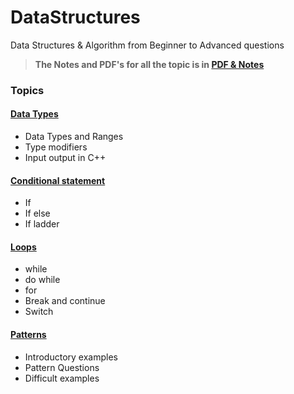 # DataStructures
Data Structures &amp; Algorithm from Beginner to Advanced questions

> **The Notes and PDF's for all the topic is in [PDF & Notes](https://github.com/Navu4/DataStructures/tree/main/PDF%20%26%20Notes)**

### Topics
#### [Data Types](https://github.com/Navu4/DataStructures/tree/main/Data%20Types)
- Data Types and Ranges
-  Type modifiers
- Input output in C++
#### [Conditional statement](https://github.com/Navu4/DataStructures/tree/main/Conditional%20statement)
- If 
- If else
- If ladder
#### [Loops](https://github.com/Navu4/DataStructures/tree/main/Loops)
- while 
- do while
- for
- Break and continue
- Switch

#### [Patterns](https://github.com/Navu4/DataStructures/tree/main/Patterns)
- Introductory examples
- Pattern Questions
- Difficult examples
